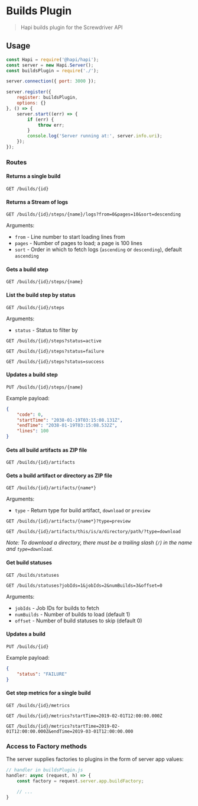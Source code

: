 # Builds Plugin
> Hapi builds plugin for the Screwdriver API

## Usage
```javascript
const Hapi = require('@hapi/hapi');
const server = new Hapi.Server();
const buildsPlugin = require('./');

server.connection({ port: 3000 });

server.register({
    register: buildsPlugin,
    options: {}
}, () => {
    server.start((err) => {
        if (err) {
            throw err;
        }
        console.log('Server running at:', server.info.uri);
    });
});

```

### Routes

#### Returns a single build
`GET /builds/{id}`

#### Returns a Stream of logs
`GET /builds/{id}/steps/{name}/logs?from=0&pages=10&sort=descending`

Arguments:

* `from` - Line number to start loading lines from
* `pages` - Number of pages to load; a page is 100 lines
* `sort` - Order in which to fetch logs (`ascending` or `descending`), default `ascending`

#### Gets a build step
`GET /builds/{id}/steps/{name}`

#### List the build step by status
`GET /builds/{id}/steps`

Arguments:

* `status` - Status to filter by

`GET /builds/{id}/steps?status=active`

`GET /builds/{id}/steps?status=failure`

`GET /builds/{id}/steps?status=success`

#### Updates a build step
`PUT /builds/{id}/steps/{name}`

Example payload:
```json
{
    "code": 0,
    "startTime": "2038-01-19T03:15:08.131Z",
    "endTime": "2038-01-19T03:15:08.532Z",
    "lines": 100
}
```

#### Gets all build artifacts as ZIP file
`GET /builds/{id}/artifacts`

#### Gets a build artifact or directory as ZIP file
`GET /builds/{id}/artifacts/{name*}`

Arguments:

* `type` - Return type for build artifact, `download` or `preview`

`GET /builds/{id}/artifacts/{name*}?type=preview`

`GET /builds/{id}/artifacts/this/is/a/directory/path/?type=download`

*Note: To download a directory, there must be a trailing slash (`/`) in the name and `type=download`.*

#### Get build statuses
`GET /builds/statuses`

`GET /builds/statuses?jobIds=1&jobIds=2&numBuilds=3&offset=0`

Arguments:

* `jobIds` - Job IDs for builds to fetch
* `numBuilds` - Number of builds to load (default 1)
* `offset` - Number of build statuses to skip (default 0)

#### Updates a build
`PUT /builds/{id}`

Example payload:
```json
{
    "status": "FAILURE"
}
```

#### Get step metrics for a single build
`GET /builds/{id}/metrics`

`GET /builds/{id}/metrics?startTime=2019-02-01T12:00:00.000Z`

`GET /builds/{id}/metrics?startTime=2019-02-01T12:00:00.000Z&endTime=2019-03-01T12:00:00.000`

### Access to Factory methods
The server supplies factories to plugins in the form of server app values:

```js
// handler in buildsPlugin.js
handler: async (request, h) => {
    const factory = request.server.app.buildFactory;

    // ...
}
```
